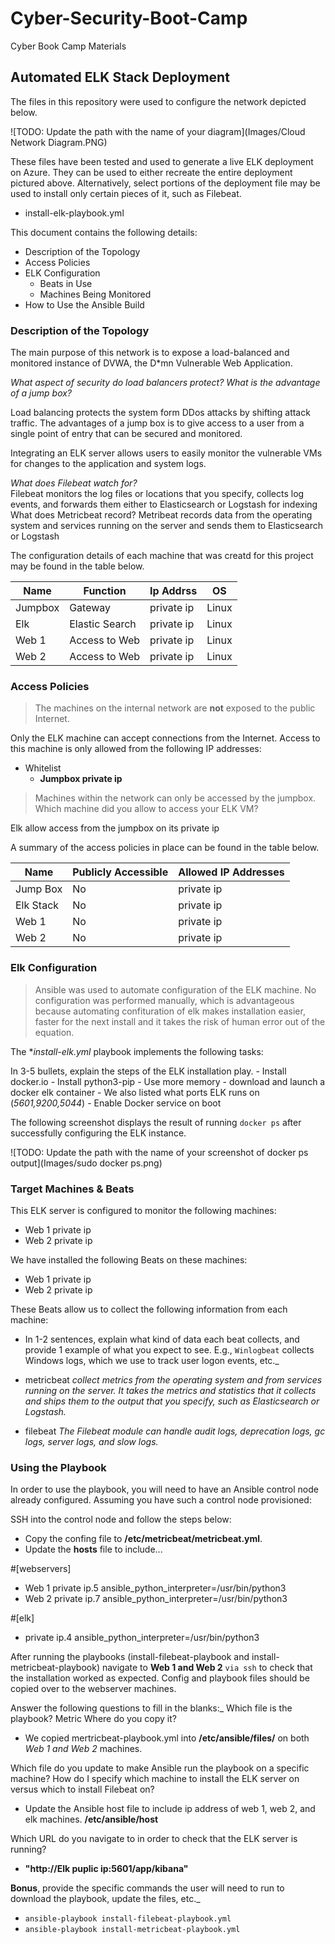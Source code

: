 # Cyber-Security-Boot-Camp
Cyber Book Camp Materials
## Automated ELK Stack Deployment

The files in this repository were used to configure the network depicted below.

![TODO: Update the path with the name of your diagram](Images/Cloud Network Diagram.PNG)

These files have been tested and used to generate a live ELK deployment on Azure. They can be used to either recreate the entire deployment pictured above. Alternatively, select portions of the deployment file may be used to install only certain pieces of it, such as Filebeat.

- install-elk-playbook.yml

This document contains the following details:
- Description of the Topology
- Access Policies
- ELK Configuration
  - Beats in Use
  - Machines Being Monitored
- How to Use the Ansible Build


### Description of the Topology

The main purpose of this network is to expose a load-balanced and monitored instance of DVWA, the D*mn Vulnerable Web Application.

*What aspect of security do load balancers protect? What is the advantage of a jump box?*

Load balancing protects the system form DDos attacks by shifting attack traffic.  The advantages of a jump box is to give access to a user from a single point of entry that can be secured and monitored.

Integrating an ELK server allows users to easily monitor the vulnerable VMs for changes to the application and system logs.

*What does Filebeat watch for?*  
Filebeat monitors the log files or locations that you specify, collects log events, and forwards them either to Elasticsearch or Logstash for indexing
What does Metricbeat record? Metribeat records data from the operating system and services running on the server and sends them to Elasticsearch or Logstash

The configuration details of each machine that was creatd for this project may be found in the table below.

| Name    | Function       | Ip Addrss | OS      |
|---------|----------------|-----------|---------|
| Jumpbox | Gateway        | private ip  | Linux |
| Elk     | Elastic Search | private ip  | Linux |
| Web 1   | Access to Web  | private ip  | Linux |
| Web 2   | Access to Web  | private ip  | Linux |

### Access Policies

>The machines on the internal network are **not** exposed to the public Internet. 

Only the ELK machine can accept connections from the Internet. Access to this machine is only allowed from the following IP addresses:
- Whitelist
  - **Jumpbox private ip**
    
>Machines within the network can only be accessed by the jumpbox.
Which machine did you allow to access your ELK VM?

Elk allow access from the jumpbox on its private ip

A summary of the access policies in place can be found in the table below.

| Name     | Publicly Accessible | Allowed IP Addresses |
|----------|---------------------|----------------------|
|Jump Box  | No                  | private ip           |
|Elk Stack | No                  | private ip           | 
|Web 1     | No                  | private ip           |
|Web 2     | No                  | private ip           |

### Elk Configuration

>Ansible was used to automate configuration of the ELK machine. No configuration was performed manually, which is advantageous because automating confituration of elk makes installation easier, faster for the next install and it takes the risk of human error out of the equation.

The **install-elk.yml* playbook implements the following tasks:

In 3-5 bullets, explain the steps of the ELK installation play.
    - Install docker.io
    - Install python3-pip
    - Use more memory
    - download and launch a docker elk container
      - We also listed what ports ELK runs on (*5601,9200,5044*)
    - Enable Docker service on boot

The following screenshot displays the result of running `docker ps` after successfully configuring the ELK instance.

![TODO: Update the path with the name of your screenshot of docker ps output](Images/sudo docker ps.png)

### Target Machines & Beats
This ELK server is configured to monitor the following machines:
- Web 1 private ip
- Web 2 private ip

We have installed the following Beats on these machines:
- Web 1 private ip
- Web 2 private ip

These Beats allow us to collect the following information from each machine:
- In 1-2 sentences, explain what kind of data each beat collects, and provide 1 example of what you expect to see. E.g., `Winlogbeat` collects Windows logs, which we use to track user logon events, etc._
 
 - metricbeat *collect metrics from the operating system and from services running on the server. It takes the metrics and statistics that it collects and ships them to the    output that you specify, such as Elasticsearch or Logstash.*
 
 - filebeat *The Filebeat module can handle audit logs, deprecation logs, gc logs, server logs, and slow logs.*

### Using the Playbook
In order to use the playbook, you will need to have an Ansible control node already configured. Assuming you have such a control node provisioned: 

SSH into the control node and follow the steps below:
- Copy the confing file to **/etc/metricbeat/metricbeat.yml**.
- Update the **hosts** file to include...

#[webservers]
- Web 1 private ip.5 ansible_python_interpreter=/usr/bin/python3
- Web 2 private ip.7 ansible_python_interpreter=/usr/bin/python3

#[elk]
- private ip.4 ansible_python_interpreter=/usr/bin/python3

After running the playbooks (install-filebeat-playbook and install-metricbeat-playbook) navigate to **Web 1 and Web 2** `via ssh` to check that the installation worked as expected.  Config and playbook files should be copied over to the webserver machines.

Answer the following questions to fill in the blanks:_
Which file is the playbook? Metric Where do you copy it? 
   - We copied mertricbeat-playbook.yml into **/etc/ansible/files/** on both *Web 1 and Web 2* machines.

Which file do you update to make Ansible run the playbook on a specific machine? How do I specify which machine to install the ELK server on versus which to install Filebeat on? 
- Update the Ansible host file to include ip address of web 1, web 2, and elk machines.  **/etc/ansible/host**  

Which URL do you navigate to in order to check that the ELK server is running?
   - **"http://Elk puplic ip:5601/app/kibana"**

**Bonus**, provide the specific commands the user will need to run to download the playbook, update the files, etc._
 - `ansible-playbook install-filebeat-playbook.yml`
 - `ansible-playbook install-metricbeat-playbook.yml`


